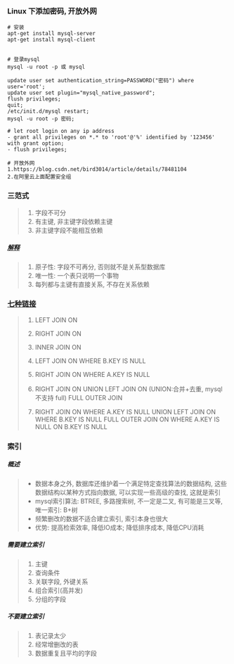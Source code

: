 ### Linux 下添加密码, 开放外网

```shell
# 安装
apt-get install mysql-server
apt-get install mysql-client

 
# 登录mysql    
mysql -u root -p 或 mysql

update user set authentication_string=PASSWORD("密码") where user='root';
update user set plugin="mysql_native_password";
flush privileges;
quit;
/etc/init.d/mysql restart;
mysql -u root -p 密码;

# let root login on any ip address
- grant all privileges on *.* to 'root'@'%' identified by '123456' with grant option;
- flush privileges;

# 开放外网
1.https://blog.csdn.net/bird3014/article/details/78481104
2.在阿里云上面配置安全组
```



### 三范式

> 1. 字段不可分
> 2. 有主键, 非主键字段依赖主键
> 3. 非主键字段不能相互依赖

##### [解释](https://blog.csdn.net/WangQYoho/article/details/52900585)

> 1. 原子性: 字段不可再分, 否则就不是关系型数据库
> 2. 唯一性: 一个表只说明一个事物
> 3. 每列都与主键有直接关系, 不存在关系依赖



### [七种链接](https://blog.csdn.net/weixin_41963657/article/details/89644716)

>1. LEFT JOIN ON
>
>2. RIGHT JOIN ON
>
>3. INNER JOIN ON
>
>4. LEFT JOIN ON WHERE B.KEY IS NULL
>
>5. RIGHT JOIN ON WHERE A.KEY IS NULL
>
>6. RIGHT JOIN ON UNION LEFT JOIN ON (UNION:合并+去重, mysql 不支持 full) FULL OUTER JOIN
>
>7. RIGHT JOIN ON WHERE  A.KEY IS NULL UNION LEFT JOIN ON WHERE B.KEY IS NULL FULL OUTER JOIN ON WHERE A.KEY IS NULL ON B.KEY IS NULL



### 索引

##### 概述

> - 数据本身之外, 数据库还维护着一个满足特定查找算法的数据结构, 这些数据结构以某种方式指向数据, 可以实现一些高级的查找, 这就是索引
> - mysql索引算法: BTREE, 多路搜索树, 不一定是二叉, 有可能是三叉等, 唯一索引: B+树
> - 频繁删改的数据不适合建立索引, 索引本身也很大
> - 优势: 提高检索效率, 降低IO成本; 降低排序成本, 降低CPU消耗

##### 需要建立索引

> 1. 主键
> 2. 查询条件
> 3. 关联字段, 外键关系
> 4. 组合索引(高并发)
> 5. 分组的字段

##### 不要建立索引

> 1. 表记录太少
> 2. 经常增删改的表
> 3. 数据重复且平均的字段